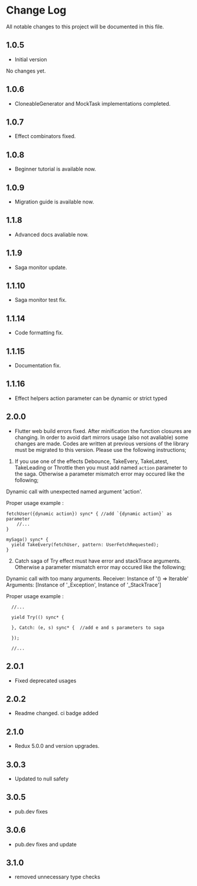 # Change Log
All notable changes to this project will be documented in this file.

## 1.0.5

- Initial version

No changes yet.

## 1.0.6

- CloneableGenerator and MockTask implementations completed.

## 1.0.7

- Effect combinators fixed.

## 1.0.8

- Beginner tutorial is available now.

## 1.0.9

- Migration guide is available now.

## 1.1.8

- Advanced docs avaliable now.

## 1.1.9

- Saga monitor update.

## 1.1.10

- Saga monitor test fix.

## 1.1.14

- Code formatting fix.

## 1.1.15

- Documentation fix.

## 1.1.16

- Effect helpers action parameter can be dynamic or strict typed

## 2.0.0

- Flutter web build errors fixed. After minification the function closures are changing.
In order to avoid dart mirrors usage (also not avaliable) some changes are made.
Codes are written at previous versions of the library must be migrated to this version.
Please use the following instructions;

1. If you use one of the effects Debounce, TakeEvery, TakeLatest, TakeLeading or Throttle then you must add named `action` parameter to the saga.
Otherwise a parameter mismatch error may occured like the following;

Dynamic call with unexpected named argument 'action'.

Proper usage example :

```
fetchUser({dynamic action}) sync* { //add `{dynamic action}` as parameter
    //...
}

mySaga() sync* {
  yield TakeEvery(fetchUser, pattern: UserFetchRequested);
}
```

2. Catch saga of Try effect must have error and stackTrace arguments.
Otherwise a parameter mismatch error may occured like the following;

Dynamic call with too many arguments.
Receiver: Instance of '() => Iterable<Null>'
Arguments: [Instance of '_Exception', Instance of '_StackTrace']


Proper usage example :

```
  //...

  yield Try(() sync* {

  }, Catch: (e, s) sync* {  //add e and s parameters to saga

  });

  //...
```

## 2.0.1

- Fixed deprecated usages

## 2.0.2

- Readme changed. ci badge added

## 2.1.0

- Redux 5.0.0 and version upgrades.

## 3.0.3

- Updated to null safety

## 3.0.5

- pub.dev fixes

## 3.0.6

- pub.dev fixes and update

## 3.1.0

- removed unnecessary type checks



